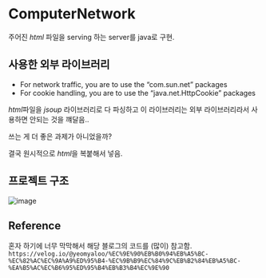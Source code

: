 # ComputerNetwork

주어진 *html* 파일을 serving 하는 server를 java로 구현.

## 사용한 외부 라이브러리
- For network traffic, you are to use the “com.sun.net” packages 
- For cookie handling, you are to use the “java.net.HttpCookie” packages

*html*파일을 *jsoup* 라이브러리로 다 파싱하고 이 라이브러리는 외부 라이브러리라서 사용하면 안되는 것을 꺠달음..

쓰는 게 더 좋은 과제가 아니었을까?

결국 원시적으로 *html*을 복붙해서 넣음.


## 프로젝트 구조
![image](https://github.com/MyeongGuJo/ComputerNetwork/assets/102133534/8ec9934f-29ce-45da-a775-33a6ea4ba4f0)


## Reference

혼자 하기에 너무 막막해서 해당 블로그의 코드를 (많이) 참고함.
`https://velog.io/@yeomyaloo/%EC%9E%90%EB%B0%94%EB%A5%BC-%EC%82%AC%EC%9A%A9%ED%95%B4-%EC%9B%B9%EC%84%9C%EB%B2%84%EB%A5%BC-%EA%B5%AC%EC%B6%95%ED%95%B4%EB%B3%B4%EC%9E%90`
